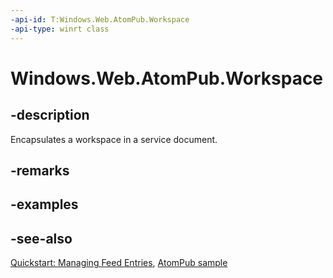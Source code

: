 ```yaml
---
-api-id: T:Windows.Web.AtomPub.Workspace
-api-type: winrt class
---
```


<!-- Class syntax.
public class Workspace : Windows.Web.AtomPub.IWorkspace, Windows.Web.Syndication.ISyndicationNode
-->

# Windows.Web.AtomPub.Workspace

## -description
Encapsulates a workspace in a service document.

## -remarks

## -examples

## -see-also
[Quickstart: Managing Feed Entries](/previous-versions/windows/apps/hh700368(v=win.10)), [AtomPub sample](https://github.com/microsoftarchive/msdn-code-gallery-microsoft/tree/master/Official%20Windows%20Platform%20Sample/Windows%208.1%20Store%20app%20samples/99866-Windows%208.1%20Store%20app%20samples/AtomPub%20sample)
